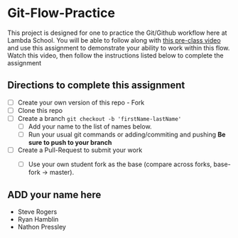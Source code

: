 # Git-Flow-Practice

This project is designed for one to practice the Git/Github workflow here at Lambda School. You will be able to follow along with [this pre-class video](https://youtu.be/4fLr6ah82bE) and use this assignment to demonstrate your ability to work within this flow. Watch this video, then follow the instructions listed below to complete the assignment

## Directions to complete this assignment

- [ ] Create your own version of this repo - Fork
- [ ] Clone this repo
- [ ] Create a branch `git checkout -b 'firstName-lastName'`
  - [ ] Add your name to the list of names below.
  - [ ] Run your usual git commands or adding/commiting and pushing **Be sure to push to your branch**
- [ ] Create a Pull-Request to submit your work
  - [ ] Use your own student fork as the base (compare across forks, base-fork -> master).


## ADD your name here

- Steve Rogers
- Ryan Hamblin
- Nathon Pressley
